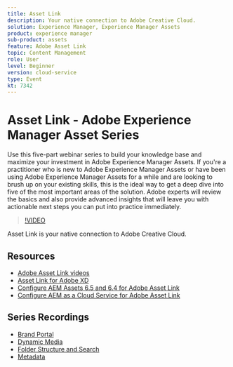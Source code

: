 ```yaml
---
title: Asset Link
description: Your native connection to Adobe Creative Cloud.
solution: Experience Manager, Experience Manager Assets
product: experience manager
sub-product: assets
feature: Adobe Asset Link
topic: Content Management
role: User
level: Beginner
version: cloud-service
type: Event
kt: 7342
---
```

# Asset Link - Adobe Experience Manager Asset Series

Use this five-part webinar series to build your knowledge base and maximize your investment in Adobe Experience Manager Assets. If you're a practitioner who is new to Adobe Experience Manager Assets or have been using Adobe Experience Manager Assets for a while and are looking to brush up on your existing skills, this is the ideal way to get a deep dive into five of the most important areas of the solution. Adobe experts will review the basics and also provide advanced insights that will leave you with actionable next steps you can put into practice immediately.

>[!VIDEO](https://video.tv.adobe.com/v/332127/?quality=12&learn=on&hidetitle=true)

Asset Link is your native connection to Adobe Creative Cloud.

## Resources

* [Adobe Asset Link videos](https://experienceleague.adobe.com/docs/experience-manager-learn/assets/adobe-asset-link/launch-adobe-asset-link.html)
* [Asset Link for Adobe XD](https://helpx.adobe.com/enterprise/admin-guide.html/enterprise/using/adobe-asset-link-for-xd.ug.html)
* [Configure AEM Assets 6.5 and 6.4 for Adobe Asset Link](https://helpx.adobe.com/enterprise/using/configure-aem-assets-6-for-asset-link.html)
* [Configure AEM as a Cloud Service for Adobe Asset Link](https://helpx.adobe.com/enterprise/admin-guide.html/enterprise/using/configure-aem-assets-for-asset-link.ug.html)

## Series Recordings

* [Brand Portal](brand-portal.md)
* [Dynamic Media](dynamic-media.md)
* [Folder Structure and Search](folder-structure-search.md)
* [Metadata](metadata.md)
